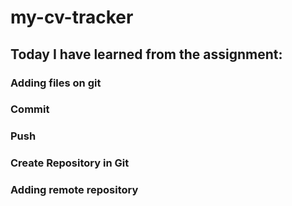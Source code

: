 # my-cv-tracker
## Today I have learned from the assignment:
### Adding files on git
### Commit
### Push
### Create Repository in Git
### Adding remote repository
